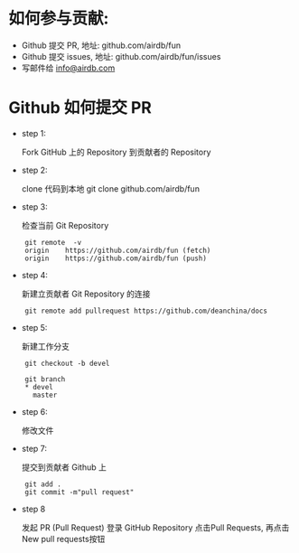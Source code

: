 如何参与贡献:
========================

- Github 提交 PR, 地址: github.com/airdb/fun
- Github 提交 issues, 地址: github.com/airdb/fun/issues
- 写邮件给 info@airdb.com

Github 如何提交 PR
========================

- step 1:

  Fork GitHub 上的 Repository 到贡献者的 Repository

- step 2:

  clone 代码到本地 git clone github.com/airdb/fun

- step 3:

  检查当前 Git Repository

```
    git remote  -v
    origin    https://github.com/airdb/fun (fetch)
    origin    https://github.com/airdb/fun (push)
```

- step 4:

  新建立贡献者 Git Repository 的连接

```
    git remote add pullrequest https://github.com/deanchina/docs
```

- step 5:

  新建工作分支

```
    git checkout -b devel

    git branch
    * devel
      master
```

- step 6:

  修改文件

- step 7:

  提交到贡献者 Github 上

```
    git add .
    git commit -m"pull request"
```

- step 8

  发起 PR (Pull Request)
  登录 GitHub Repository 点击Pull Requests, 再点击New pull requests按钮
